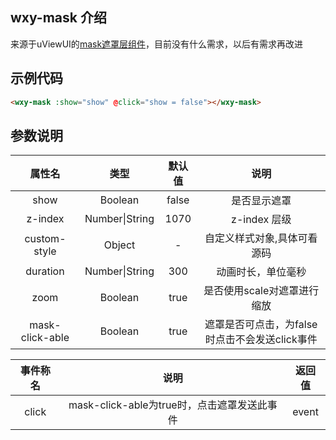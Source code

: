 ## wxy-mask 介绍

来源于uViewUI的[mask遮罩层组件](https://www.uviewui.com/components/mask.html)，目前没有什么需求，以后有需求再改进

## 示例代码

```html
<wxy-mask :show="show" @click="show = false"></wxy-mask>
```

## 参数说明
|属性名		|类型|默认值	|说明|
|:-:		|:-:		|:-:		|:-:|
|show		|Boolean	|false|是否显示遮罩|
|z-index	|Number\|String	|1070	|z-index 层级|
|custom-style		|Object	|-|自定义样式对象,具体可看源码|
|duration  	|Number\|String|300	|动画时长，单位毫秒|
|zoom   	|Boolean|true	|是否使用scale对遮罩进行缩放|
|mask-click-able		|Boolean|true	|遮罩是否可点击，为false时点击不会发送click事件|
		
|事件称名|说明|返回值|
|:-:|:-:|:-:|
|click|mask-click-able为true时，点击遮罩发送此事件|event|